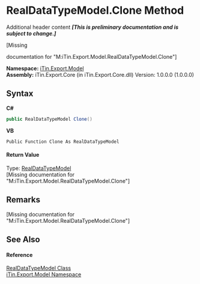 # RealDataTypeModel.Clone Method 
Additional header content _**\[This is preliminary documentation and is subject to change.\]**_

\[Missing <summary> documentation for "M:iTin.Export.Model.RealDataTypeModel.Clone"\]

**Namespace:**&nbsp;<a href="ef57ffcc-e95e-b212-5a46-9aa6f5a3511f">iTin.Export.Model</a><br />**Assembly:**&nbsp;iTin.Export.Core (in iTin.Export.Core.dll) Version: 1.0.0.0 (1.0.0.0)

## Syntax

**C#**<br />
``` C#
public RealDataTypeModel Clone()
```

**VB**<br />
``` VB
Public Function Clone As RealDataTypeModel
```


#### Return Value
Type: <a href="48732ce6-4375-b6cd-857f-35c596b7f238">RealDataTypeModel</a><br />\[Missing <returns> documentation for "M:iTin.Export.Model.RealDataTypeModel.Clone"\]

## Remarks
\[Missing <remarks> documentation for "M:iTin.Export.Model.RealDataTypeModel.Clone"\]

## See Also


#### Reference
<a href="48732ce6-4375-b6cd-857f-35c596b7f238">RealDataTypeModel Class</a><br /><a href="ef57ffcc-e95e-b212-5a46-9aa6f5a3511f">iTin.Export.Model Namespace</a><br />